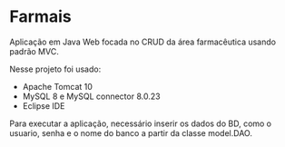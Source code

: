 # Farmais
Aplicação em Java Web focada no CRUD da área farmacêutica usando padrão MVC.

Nesse projeto foi usado:

<ul>
  <li>Apache Tomcat 10</li>
  <li>MySQL 8 e MySQL connector 8.0.23</li>
  <li>Eclipse IDE</li>
</ul>

Para executar a aplicação, necessário inserir os dados do BD, como o usuario, senha e o nome do banco a partir da classe model.DAO.

